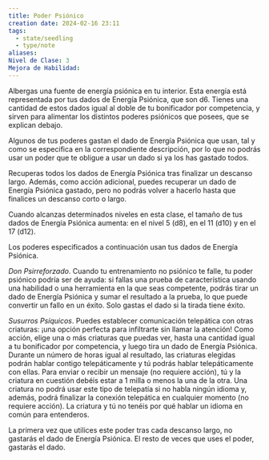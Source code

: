 ```yaml
---
title: Poder Psiónico
creation date: 2024-02-16 23:11
tags:
  - state/seedling
  - type/note
aliases: 
Nivel de Clase: 3
Mejora de Habilidad:
---
```

Albergas una fuente de energía psiónica en tu interior. Esta energía está representada por tus dados de Energía Psiónica, que son d6. Tienes una cantidad de estos dados igual al doble de tu bonificador por competencia, y sirven para alimentar los distintos poderes psiónicos que posees, que se explican debajo.

Algunos de tus poderes gastan el dado de Energía Psiónica que usan, tal y como se especifica en la correspondiente descripción, por lo que no podrás usar un poder que te obligue a usar un dado si ya los has gastado todos. 

Recuperas todos los dados de Energía Psiónica tras finalizar un descanso largo. Además, como acción adicional, puedes recuperar un dado de Energía Psiónica gastado, pero no podrás volver a hacerlo hasta que finalices un descanso corto o largo.

Cuando alcanzas determinados niveles en esta clase, el tamaño de tus dados de Energía Psiónica
aumenta: en el nivel 5 (d8), en el 11 (d10) y en el 17 (d12).

Los poderes especificados a continuación usan tus dados de Energía Psiónica.

*Don Psirreforzado*. Cuando tu entrenamiento no psiónico te falle, tu poder psiónico podría ser de
ayuda: si fallas una prueba de característica usando una habilidad o una herramienta en la que seas competente, podrás tirar un dado de Energía Psiónica y sumar el resultado a la prueba, lo que puede convertir un fallo en un éxito. Solo gastas el dado si la tirada tiene éxito.

*Susurros Psíquicos*. Puedes establecer comunicación telepática con otras criaturas: ¡una opción
perfecta para infiltrarte sin llamar la atención! Como acción, elige una o más criaturas que puedas
ver, hasta una cantidad igual a tu bonificador por competencia, y luego tira un dado de Energía
Psiónica. Durante un número de horas igual al resultado, las criaturas elegidas podrán hablar contigo telepáticamente y tú podrás hablar telepáticamente con ellas. Para enviar o recibir un mensaje (no requiere acción), tú y la criatura en cuestión debéis estar a 1 milla o menos la una de la otra. Una criatura no podrá usar este tipo de telepatía si no habla ningún idioma y, además, podrá finalizar la conexión telepática en cualquier momento (no requiere acción). La criatura y tú no tenéis por qué hablar un idioma en común para entenderos.

La primera vez que utilices este poder tras cada descanso largo, no gastarás el dado de Energía
Psiónica. El resto de veces que uses el poder, gastarás el dado.

